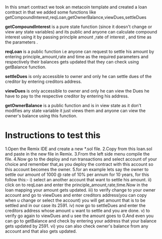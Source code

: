 In this smart contract we took an metacoin template and created a loan contract in that we added some functions like getCompoundInterest,reqLoan,getOwnerBalance,viewDues,settleDues

**getCompoundInterest**  is a pure state function (since it doesn't change or view any state variables) and its public
and anyone can calculate compound interest using it by passing princlple amount ,rate of interest , and time as the parameters .

**reqLoan** is a public function i.e anyone can request to settle his amount by entering principle_amount,rate and time as the required parameters
and respectively their balances gets updated that they can check using getBalance function.

**settleDues** is only accessible to owner and only he can settle dues of the creditor by entering creditors address.

**viewDues** is only accessible to owner and only he can view the Dues he have to pay to the respective creditor by entering his address.

**getOwnerBalance** is a public function and is in view state as it don't modifies any state variable it just views them 
and anyone can view the owner's balance using this function.

# Instructions to test this
1.Open the Remix IDE and create a new *.sol file.
2.Copy from this loan.sol and paste in the new file in Remix.
3.From the left side menu compile the file.
4.Now go to the deploy and run transactions and select account of your choice and remember that,as you deploy the contract with this account so this account becomes the owner.
5.for an example lets say the owner to settle our amount of 1000 @ rate of 10% per annum for 10 years, for this follow this:-
  i) select an another account that want to settle his amount.
  ii) click on to reqLoan and enter the principle_amount,rate,time.Now in the loan mapping your amount gets updated.
  iii) to verify change to your owner account and go to viewDues and enter creditors address(you can copy when u change or select the account)
  you will get amount that is to be settled and in our case its 2591.
  iv) now go to settleDues and enter the creditors address whose amount u want to settle and you are done.
  v) to verify go again to viewDues and u see the amount goes to 0.And even you can go to getBalance and check by entering your address that your balance gets updated by 2591.
  vi) you can also check owner's balance from any account and that also gets updated.

